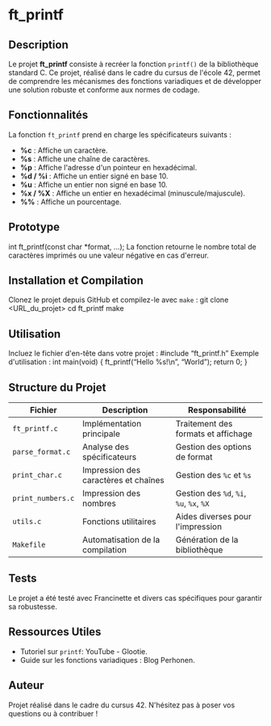 # ft_printf

## Description
Le projet **ft_printf** consiste à recréer la fonction `printf()` de la bibliothèque standard C. Ce projet, réalisé dans le cadre du cursus de l'école 42, permet de comprendre les mécanismes des fonctions variadiques et de développer une solution robuste et conforme aux normes de codage.

## Fonctionnalités
La fonction `ft_printf` prend en charge les spécificateurs suivants :
- **%c** : Affiche un caractère.
- **%s** : Affiche une chaîne de caractères.
- **%p** : Affiche l'adresse d'un pointeur en hexadécimal.
- **%d / %i** : Affiche un entier signé en base 10.
- **%u** : Affiche un entier non signé en base 10.
- **%x / %X** : Affiche un entier en hexadécimal (minuscule/majuscule).
- **%%** : Affiche un pourcentage.

## Prototype
int ft_printf(const char *format, …);
La fonction retourne le nombre total de caractères imprimés ou une valeur négative en cas d'erreur.

## Installation et Compilation
Clonez le projet depuis GitHub et compilez-le avec `make` :
git clone <URL_du_projet> cd ft_printf make

## Utilisation
Incluez le fichier d'en-tête dans votre projet :
#include “ft_printf.h”
Exemple d'utilisation :
int main(void) { ft_printf(“Hello %s!\n”, “World”); return 0; }

## Structure du Projet
| Fichier          | Description                          | Responsabilité                   |
|------------------|--------------------------------------|----------------------------------|
| `ft_printf.c`    | Implémentation principale            | Traitement des formats et affichage |
| `parse_format.c` | Analyse des spécificateurs           | Gestion des options de format   |
| `print_char.c`   | Impression des caractères et chaînes | Gestion des `%c` et `%s`        |
| `print_numbers.c`| Impression des nombres               | Gestion des `%d`, `%i`, `%u`, `%x`, `%X` |
| `utils.c`        | Fonctions utilitaires                | Aides diverses pour l'impression |
| `Makefile`       | Automatisation de la compilation     | Génération de la bibliothèque   |

## Tests
Le projet a été testé avec Francinette et divers cas spécifiques pour garantir sa robustesse.

## Ressources Utiles
- Tutoriel sur `printf`: YouTube - Glootie.
- Guide sur les fonctions variadiques : Blog Perhonen.

## Auteur
Projet réalisé dans le cadre du cursus 42. N'hésitez pas à poser vos questions ou à contribuer !


